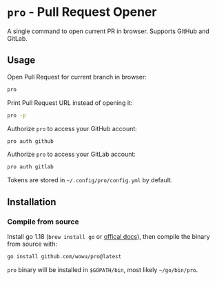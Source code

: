 # `pro` - Pull Request Opener

A single command to open current PR in browser. Supports GitHub and GitLab.

## Usage

Open Pull Request for current branch in browser:

```bash
pro
```

Print Pull Request URL instead of opening it:

```bash
pro -p
```

Authorize `pro` to access your GitHub account:

```bash
pro auth github
```

Authorize `pro` to access your GitLab account:

```bash
pro auth gitlab
```

Tokens are stored in `~/.config/pro/config.yml` by default.

## Installation

### Compile from source

Install go 1.18 (`brew install go` or [offical docs](https://go.dev/doc/install)), then compile the binary from source with:

```bash
go install github.com/wowu/pro@latest
```

`pro` binary will be installed in `$GOPATH/bin`, most likely `~/go/bin/pro`.
